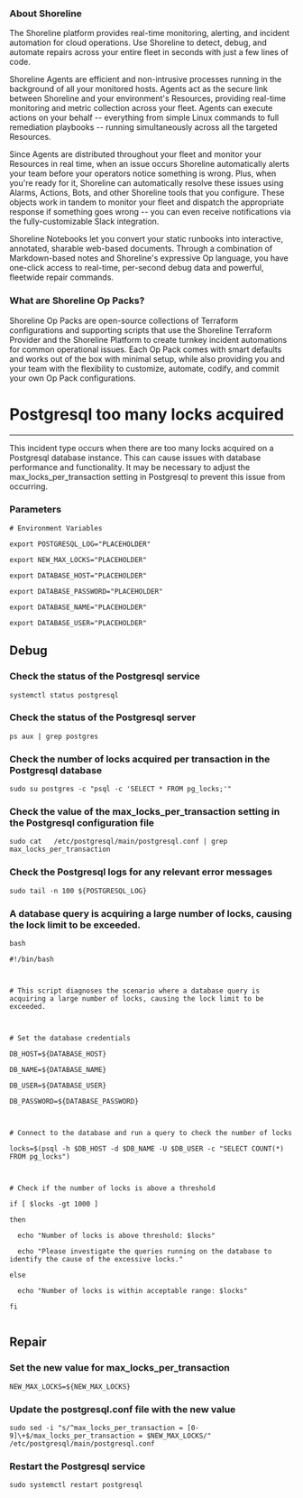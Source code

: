 
### About Shoreline
The Shoreline platform provides real-time monitoring, alerting, and incident automation for cloud operations. Use Shoreline to detect, debug, and automate repairs across your entire fleet in seconds with just a few lines of code.

Shoreline Agents are efficient and non-intrusive processes running in the background of all your monitored hosts. Agents act as the secure link between Shoreline and your environment's Resources, providing real-time monitoring and metric collection across your fleet. Agents can execute actions on your behalf -- everything from simple Linux commands to full remediation playbooks -- running simultaneously across all the targeted Resources.

Since Agents are distributed throughout your fleet and monitor your Resources in real time, when an issue occurs Shoreline automatically alerts your team before your operators notice something is wrong. Plus, when you're ready for it, Shoreline can automatically resolve these issues using Alarms, Actions, Bots, and other Shoreline tools that you configure. These objects work in tandem to monitor your fleet and dispatch the appropriate response if something goes wrong -- you can even receive notifications via the fully-customizable Slack integration.

Shoreline Notebooks let you convert your static runbooks into interactive, annotated, sharable web-based documents. Through a combination of Markdown-based notes and Shoreline's expressive Op language, you have one-click access to real-time, per-second debug data and powerful, fleetwide repair commands.

### What are Shoreline Op Packs?
Shoreline Op Packs are open-source collections of Terraform configurations and supporting scripts that use the Shoreline Terraform Provider and the Shoreline Platform to create turnkey incident automations for common operational issues. Each Op Pack comes with smart defaults and works out of the box with minimal setup, while also providing you and your team with the flexibility to customize, automate, codify, and commit your own Op Pack configurations.

# Postgresql too many locks acquired
---

This incident type occurs when there are too many locks acquired on a Postgresql database instance. This can cause issues with database performance and functionality. It may be necessary to adjust the max_locks_per_transaction setting in Postgresql to prevent this issue from occurring.

### Parameters
```shell
# Environment Variables

export POSTGRESQL_LOG="PLACEHOLDER"

export NEW_MAX_LOCKS="PLACEHOLDER"

export DATABASE_HOST="PLACEHOLDER"

export DATABASE_PASSWORD="PLACEHOLDER"

export DATABASE_NAME="PLACEHOLDER"

export DATABASE_USER="PLACEHOLDER"

```

## Debug

### Check the status of the Postgresql service
```shell
systemctl status postgresql
```

### Check the status of the Postgresql server
```shell
ps aux | grep postgres
```

### Check the number of locks acquired per transaction in the Postgresql database
```shell
sudo su postgres -c "psql -c 'SELECT * FROM pg_locks;'"
```

### Check the value of the max_locks_per_transaction setting in the Postgresql configuration file
```shell
sudo cat   /etc/postgresql/main/postgresql.conf | grep max_locks_per_transaction
```

### Check the Postgresql logs for any relevant error messages
```shell
sudo tail -n 100 ${POSTGRESQL_LOG}
```

### A database query is acquiring a large number of locks, causing the lock limit to be exceeded.
```shell
bash

#!/bin/bash



# This script diagnoses the scenario where a database query is acquiring a large number of locks, causing the lock limit to be exceeded.



# Set the database credentials

DB_HOST=${DATABASE_HOST}

DB_NAME=${DATABASE_NAME}

DB_USER=${DATABASE_USER}

DB_PASSWORD=${DATABASE_PASSWORD}



# Connect to the database and run a query to check the number of locks

locks=$(psql -h $DB_HOST -d $DB_NAME -U $DB_USER -c "SELECT COUNT(*) FROM pg_locks")



# Check if the number of locks is above a threshold

if [ $locks -gt 1000 ]

then

  echo "Number of locks is above threshold: $locks"

  echo "Please investigate the queries running on the database to identify the cause of the excessive locks."

else

  echo "Number of locks is within acceptable range: $locks"

fi


```

## Repair

### Set the new value for max_locks_per_transaction
```shell
NEW_MAX_LOCKS=${NEW_MAX_LOCKS}
```

### Update the postgresql.conf file with the new value
```shell
sudo sed -i "s/^max_locks_per_transaction = [0-9]\+$/max_locks_per_transaction = $NEW_MAX_LOCKS/" /etc/postgresql/main/postgresql.conf
```

### Restart the Postgresql service
```shell
sudo systemctl restart postgresql
```